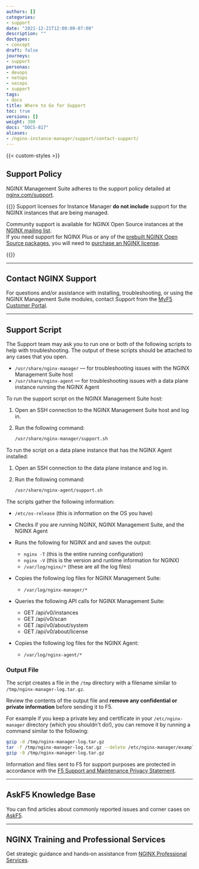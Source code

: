 ```yaml
---
authors: []
categories:
- support
date: "2021-12-21T12:00:00-07:00"
description: ""
doctypes:
- concept
draft: false
journeys:
- support
personas:
- devops
- netops
- secops
- support
tags:
- docs
title: Where to Go for Support
toc: true
versions: []
weight: 300
docs: "DOCS-817"
aliases:
- /nginx-instance-manager/support/contact-support/
---
```

 
{{< custom-styles >}}

## Support Policy

NGINX Management Suite adheres to the support policy detailed at [nginx.com/support](https://nginx.com/support).

{{<important>}}
Support licenses for Instance Manager **do not include** support for the NGINX instances that are being managed.  

Community support is available for NGINX Open Source instances at the [NGINX mailing list](http://mailman.nginx.org/mailman/listinfo).  
If you need support for NGINX Plus or any of the [prebuilt NGINX Open Source packages](https://nginx.org/en/linux_packages.html), you will need to [purchase an NGINX license](https://www.nginx.com/purchase-nginx/).

{{</important>}}

---

## Contact NGINX Support

For questions and/or assistance with installing, troubleshooting, or using the NGINX Management Suite modules, contact Support from the [MyF5 Customer Portal](https://account.f5.com/myf5).

---

## Support Script

The Support team may ask you to run one or both of the following scripts to help with troubleshooting. The output of these scripts should be attached to any cases that you open.

- `/usr/share/nginx-manager` — for troubleshooting issues with the NGINX Management Suite host
- `/usr/share/nginx-agent` — for troubleshooting issues with a data plane instance running the NGINX Agent

To run the support script on the NGINX Management Suite host:

1. Open an SSH connection to the NGINX Management Suite host and log in.
2. Run the following command:

    ```bash
    /usr/share/nginx-manager/support.sh
    ```

To run the script on a data plane instance that has the NGINX Agent installed:

1. Open an SSH connection to the data plane instance and log in.
2. Run the following command:

    ```bash
    /usr/share/nginx-agent/support.sh
    ```

The scripts gather the following information:

- `/etc/os-release` (this is information on the OS you have)
- Checks if you are running NGINX, NGINX Management Suite, and the NGINX Agent
- Runs the following for NGINX and and saves the output:
  - `nginx -T` (this is the entire running configuration)
  - `nginx -V` (this is the version and runtime information for NGINX)
  - `/var/log/nginx/*` (these are all the log files)

- Copies the following log files for NGINX Management Suite:
  - `/var/log/nginx-manager/*`

- Queries the following API calls for NGINX Management Suite:

  - GET /api/v0/instances
  - GET /api/v0/scan
  - GET /api/v0/about/system
  - GET /api/v0/about/license

- Copies the following log files for the NGINX Agent:
  - `/var/log/nginx-agent/*`

### Output File

The script creates a file in the `/tmp` directory with a filename similar to `/tmp/nginx-manager-log.tar.gz`.

Review the contents of the output file and **remove any confidential or private information** before sending it to F5.

For example if you keep a private key and certificate in your `/etc/nginx-manager` directory (which you shouldn't do!), you can remove it by running a command similar to the following:

```bash
gzip -d /tmp/nginx-manager-log.tar.gz
tar -f /tmp/nginx-manager-log.tar.gz --delete /etc/nginx-manager/example.key --delete /etc/nginx-manager/example.crt
gzip -9 /tmp/nginx-manager-log.tar.gz
```

Information and files sent to F5 for support purposes are protected in accordance with the [F5 Support and Maintenance Privacy Statement](https://www.f5.com/company/policies/support-and-maintenance-privacy-statement).

---
## AskF5 Knowledge Base

You can find articles about commonly reported issues and corner cases on [AskF5](https://support.f5.com/csp/knowledge-center/software/NGINX?module=NGINX%20Instance%20Manager).

---

## NGINX Training and Professional Services

Get strategic guidance and hands‑on assistance from [NGINX Professional Services](https://www.nginx.com/services/#package_detail_section).
